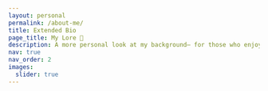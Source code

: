 ```yaml
---
layout: personal
permalink: /about-me/
title: Extended Bio
page_title: My Lore 📜
description: A more personal look at my background— for those who enjoy an origin story
nav: true
nav_order: 2
images:
  slider: true
---
```


  

 
